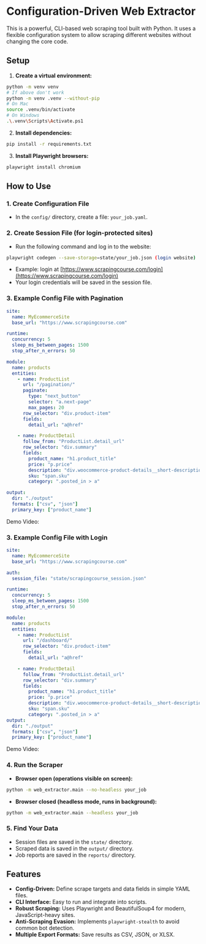 # Configuration-Driven Web Extractor

This is a powerful, CLI-based web scraping tool built with Python. It uses a flexible configuration system to allow scraping different websites without changing the core code.

## Setup

1. **Create a virtual environment:**

```bash
python -m venv venv
# If above don't work
python -m venv .venv --without-pip
# On Mac
source .venv/bin/activate  
# On Windows
.\.venv\Scripts\Activate.ps1
```

2. **Install dependencies:**

```bash
pip install -r requirements.txt
```

3. **Install Playwright browsers:**

```bash
playwright install chromium
```

## How to Use

### 1. Create Configuration File

- In the `config/` directory, create a file: `your_job.yaml`.


### 2. Create Session File (for login-protected sites)

- Run the following command and log in to the website:

```bash
playwright codegen --save-storage=state/your_job.json (login website)
```

- Example: login at [https://www.scrapingcourse.com/login](https://www.scrapingcourse.com/login)  
- Your login credentials will be saved in the session file.

### 3. Example Config File with Pagination

```yaml
site:
  name: MyEcommerceSite
  base_url: "https://www.scrapingcourse.com"

runtime:
  concurrency: 5
  sleep_ms_between_pages: 1500   
  stop_after_n_errors: 50

module:
  name: products
  entities:
    - name: ProductList
      url: "/pagination/"
      paginate:
        type: "next_button"
        selector: "a.next-page"
        max_pages: 20
      row_selector: "div.product-item"
      fields:
        detail_url: "a@href"

    - name: ProductDetail
      follow_from: "ProductList.detail_url"
      row_selector: "div.summary"
      fields:
        product_name: "h1.product_title"
        price: "p.price"
        description: "div.woocommerce-product-details__short-description"
        sku: "span.sku"
        category: ".posted_in > a"

output:
  dir: "./output"
  formats: ["csv", "json"]
  primary_key: ["product_name"]
```
Demo Video:
### 3. Example Config File with Login
```yaml
site:
  name: MyEcommerceSite
  base_url: "https://www.scrapingcourse.com"

auth:
  session_file: "state/scrapingcourse_session.json"

runtime:
  concurrency: 5
  sleep_ms_between_pages: 1500
  stop_after_n_errors: 50

module:
  name: products
  entities:
    - name: ProductList
      url: "/dashboard/"
      row_selector: "div.product-item"
      fields:
        detail_url: "a@href"

    - name: ProductDetail
      follow_from: "ProductList.detail_url"
      row_selector: "div.summary"
      fields:
        product_name: "h1.product_title"
        price: "p.price"
        description: "div.woocommerce-product-details__short-description"
        sku: "span.sku"
        category: ".posted_in > a"
output:
  dir: "./output"
  formats: ["csv", "json"]
  primary_key: ["product_name"]
```
Demo Video:
### 4. Run the Scraper

- **Browser open (operations visible on screen):**

```bash
python -m web_extractor.main --no-headless your_job
```

- **Browser closed (headless mode, runs in background):**
```bash
python -m web_extractor.main --headless your_job
```
### 5. Find Your Data

- Session files are saved in the `state/` directory.  
- Scraped data is saved in the `output/` directory.  
- Job reports are saved in the `reports/` directory.  

## Features

- **Config-Driven:** Define scrape targets and data fields in simple YAML files.  
- **CLI Interface:** Easy to run and integrate into scripts.  
- **Robust Scraping:** Uses Playwright and BeautifulSoup4 for modern, JavaScript-heavy sites.  
- **Anti-Scraping Evasion:** Implements `playwright-stealth` to avoid common bot detection.    
- **Multiple Export Formats:** Save results as CSV, JSON, or XLSX.
